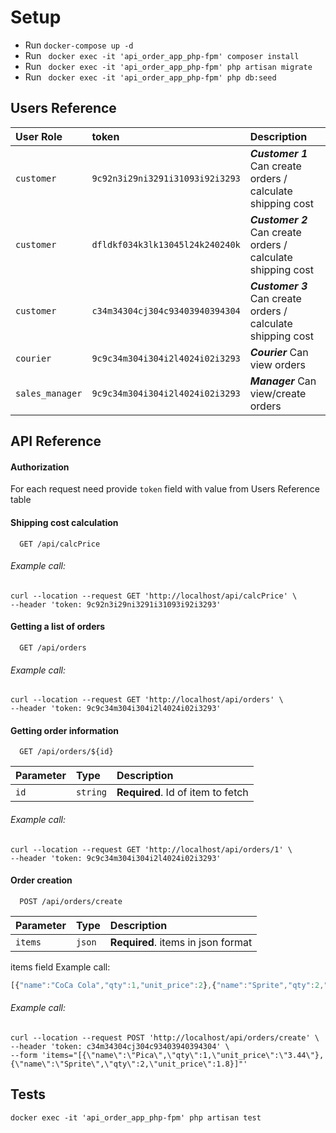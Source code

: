 # Setup
+ Run `docker-compose up -d`
+ Run ` docker exec -it 'api_order_app_php-fpm' composer install`
+ Run ` docker exec -it 'api_order_app_php-fpm' php artisan migrate`
+ Run ` docker exec -it 'api_order_app_php-fpm' php db:seed`

## Users Reference
| User Role | token    | Description                       |
| :-------- | :------- | :-------------------------------- |
| `customer`| `9c92n3i29ni3291i31093i92i3293` | ***Customer 1*** Can create orders / calculate shipping cost | 
| `customer`| `dfldkf034k3lk13045l24k240240k` | ***Customer 2*** Can create orders / calculate shipping cost |
| `customer`| `c34m34304cj304c93403940394304` | ***Customer 3*** Can create orders / calculate shipping cost |
| `courier` | `9c9c34m304i304i2l4024i02i3293` | ***Courier*** Can view orders |
| `sales_manager` | `9c9c34m304i304i2l4024i02i3293` | ***Manager*** Can view/create orders   |

## API Reference
#### Authorization
For each request need provide `token` field with value from Users Reference table


#### Shipping cost calculation
```http
  GET /api/calcPrice
```

###### Example call:
```
curl --location --request GET 'http://localhost/api/calcPrice' \
--header 'token: 9c92n3i29ni3291i31093i92i3293'
```

#### Getting a list of orders
```http
  GET /api/orders
```
###### Example call:
```
curl --location --request GET 'http://localhost/api/orders' \
--header 'token: 9c9c34m304i304i2l4024i02i3293'
```

#### Getting order information
```http
  GET /api/orders/${id}
```
| Parameter | Type     | Description                       |
| :-------- | :------- | :-------------------------------- |
| `id`      | `string` | **Required**. Id of item to fetch |
###### Example call:
```
curl --location --request GET 'http://localhost/api/orders/1' \
--header 'token: 9c9c34m304i304i2l4024i02i3293'
```

#### Order creation
```http
  POST /api/orders/create
```
| Parameter | Type     | Description                       |
| :-------- | :------- | :-------------------------------- |
| `items`   | `json` | **Required**. items in json format  |

items field Example call:
```a
[{"name":"CoCa Cola","qty":1,"unit_price":2},{"name":"Sprite","qty":2,"unit_price":1.8}]
```

###### Example call:
```
curl --location --request POST 'http://localhost/api/orders/create' \
--header 'token: c34m34304cj304c93403940394304' \
--form 'items="[{\"name\":\"Pica\",\"qty\":1,\"unit_price\":\"3.44\"},{\"name\":\"Sprite\",\"qty\":2,\"unit_price\":1.8}]"'
```

## Tests
```
docker exec -it 'api_order_app_php-fpm' php artisan test
```



